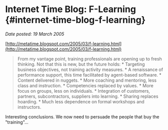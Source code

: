 # Internet Time Blog: F-Learning {#internet-time-blog-f-learning}

_Date posted: 19 March 2005_

[http://metatime.blogspot.com/2005/03/f-learning.html](http://metatime.blogspot.com/2005/03/f-learning.html)

> From my vantage point, training professionals are opening up to fresh thinking. Not that this is new, but the future holds: * Targeting business objectives, not training activity measures. * A renaissance of performance support, this time facilitated by agent-based software. * Content delivered in nuggets. * More coaching and mentoring, less class and instruction. * Competencies replaced by values. * More focus on groups, less on individuals. * Integration of customers, partners, subcontractors, suppliers into learning. * Sharing replaces hoarding. * Much less dependence on formal workshops and instructors.

Interesting conclusions. We now need to persuade the people that buy the "training"...